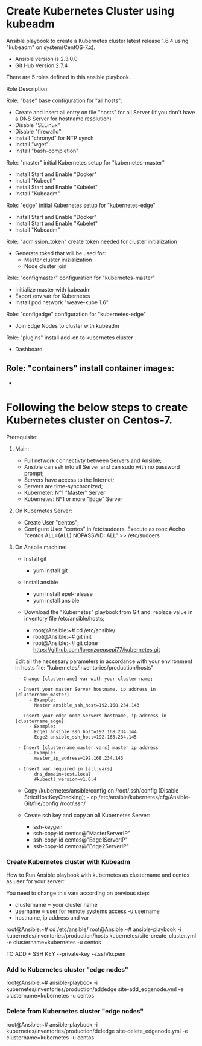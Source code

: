 # Create Kubernetes Cluster using kubeadm #

Ansible playbook to create a Kubernetes cluster latest release 1.6.4 using "kubeadm" on system(CentOS-7.x). 
- Ansible version is 2.3.0.0
- Git Hub Version 2.7.4

There are 5 roles defined in this ansible playbook.

Role Description:

Role: "base" 
base configuration for "all hosts":
  - Create and insert all entry on file "hosts" for all Server (If you don't have a DNS Server for hostname resolution) 
  - Disable "SELinux"
  - Disable "firewalld"
  - Install "chronyd" for NTP synch
  - Install "wget"
  - Install "bash-completion"

Role: "master" 
initial Kubernetes setup for "kubernetes-master" 
  - Install Start and Enable "Docker"
  - Install "Kubectl"
  - Install Start and Enable "Kubelet"
  - Install "Kubeadm"
  
Role: "edge" 
initial Kubernetes setup for "kubernetes-edge"
  - Install Start and Enable "Docker"
  - Install Start and Enable "Kubelet"
  - Install "Kubeadm" 
  
Role: "admission_token"
create token needed for cluster initialization
  - Generate toked that will be used for:
    - Master cluster inizialization
    - Node cluster join
  
Role: "configmaster" 
configuration for "kubernetes-master"
  - Initialize master with kubeadm 
  - Export env var for Kubernetes
  - Install pod network "weave-kube 1.6"
  
Role: "configedge" 
configuration for "kubernetes-edge"
  - Join Edge Nodes to cluster with kubeadm

Role: "plugins" 
install add-on to kubernetes cluster
  - Dashboard

Role: "containers"
install container images:
  -
  -
  

# Following the below steps to create Kubernetes cluster on Centos-7.

Prerequisite: 

1) Main:
    - Full network connectivty between Servers and Ansible;
    - Ansible can ssh into all Server and can sudo with no password prompt;
    - Servers have access to the Internet;
    - Servers are time-synchronized;
    - Kuberneter: N°1 "Master" Server
    - Kubernetes: N°1 or more "Edge" Server
  
2) On Kubernetes Server:
    - Create User "centos";
    - Configure User "centos" in /etc/sudoers. Execute as root:
      #echo "centos  ALL=(ALL)       NOPASSWD: ALL" >> /etc/sudoers

3) On Ansbile machine:
    - Install git
      - yum install git
    - Install ansible
      - yum install epel-release
      - yum install ansible

    - Download the "Kubernetes" playbook from Git and: replace value in inventory file /etc/ansible/hosts;
      - root@Ansible:~# cd /etc/ansible/
      - root@Ansible:~# git init
      - root@Ansible:~# git clone https://github.com/lorenzoeusepi77/kubernetes.git

    Edit all the necessary parameters in accordance with your environment in hosts file:
    "kubernetes/inventories/production/hosts"

        - Change [clustername] var with your cluster name;
    
        - Insert your master Server hostname, ip address in [clustername_master]
            - Example:
              Master ansible_ssh_host=192.168.234.143
    
        - Insert your edge node Servers hostname, ip address in [clustername_edge]
            - Example:
              Edge1 ansible_ssh_host=192.168.234.144
              Edge2 ansible_ssh_host=192.168.234.145
    
        - Insert [clustername_master:vars] master ip address
            - Example:
              master_ip_address=192.168.234.143
    
        - Insert var required in [all:vars]
              dns_domain=test.local
              #kubectl_version=v1.6.4

    - Copy /kubernetes/ansible/config on /root/.ssh/config (Disable StrictHostKeyChecking); 
          - cp /etc/ansible/kubernetes/cfg/Ansible-Git/file/config /root/.ssh/

    - Create ssh key and copy an all Kubernetes Server:
      - ssh-keygen
      - ssh-copy-id centos@"MasterServerIP"
      - ssh-copy-id centos@"Edge1ServerIP"
      - ssh-copy-id centos@"Edge2ServerIP"

  
### Create Kubernetes cluster	with Kubeadm ###  
How to Run Ansible playbook with kubernetes as clustername and centos as user for your server: 

 You need to change this vars according on previous step:
  - clustername = your cluster name
  - username = user for remote systems access -u username 
  - hostname, ip address and var 

root@Ansible:~# cd /etc/ansible/
root@Ansible:~# ansible-playbook -i kubernetes/inventories/production/hosts kubernetes/site-create_cluster.yml -e clustername=kubernetes -u centos

TO ADD    * SSH KEY --private-key ~/.ssh/lo.pem  

### Add to Kubernetes cluster "edge nodes" ###
  root@Ansible:~# ansible-playbook -i kubernetes/inventories/production/addedge site-add_edgenode.yml -e clustername=kubernetes -u centos
  
### Delete from Kubernetes cluster "edge nodes" ###
  root@Ansible:~# ansible-playbook -i kubernetes/inventories/production/deledge site-delete_edgenode.yml -e clustername=kubernetes -u centos
